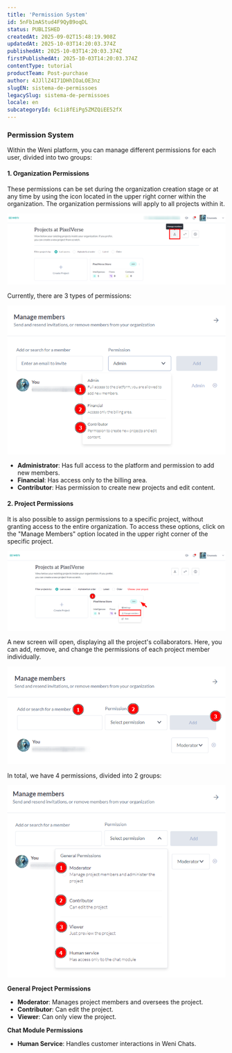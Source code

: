 ```yaml
---
title: 'Permission System'
id: 5nFb1mAStud4F9QyB9oqDL
status: PUBLISHED
createdAt: 2025-09-02T15:48:19.908Z
updatedAt: 2025-10-03T14:20:03.374Z
publishedAt: 2025-10-03T14:20:03.374Z
firstPublishedAt: 2025-10-03T14:20:03.374Z
contentType: tutorial
productTeam: Post-purchase
author: 4JJllZ4I71DHhIOaLOE3nz
slugEN: sistema-de-permissoes
legacySlug: sistema-de-permissoes
locale: en
subcategoryId: 6c1i8fEiPg5ZMZQiEE52fX
---
```


### Permission System
Within the Weni platform, you can manage different permissions for each user, divided into two groups:

#### 1. Organization Permissions
These permissions can be set during the organization creation stage or at any time by using the icon located in the upper right corner within the organization. The organization permissions will apply to all projects within it.

![Organization settings](https://raw.githubusercontent.com/vtexdocs/help-center-content/refs/heads/main/docs/en/tutorials/weni-by-vtex/weni-by-vtex-overview/sistema-de-permissoes_1.png)

Currently, there are 3 types of permissions:

![Organization permissions list](https://raw.githubusercontent.com/vtexdocs/help-center-content/refs/heads/main/docs/en/tutorials/weni-by-vtex/weni-by-vtex-overview/sistema-de-permissoes_2.png)

- **Administrator**: Has full access to the platform and permission to add new members.
- **Financial**: Has access only to the billing area.
- **Contributor**: Has permission to create new projects and edit content.

#### 2. Project Permissions
It is also possible to assign permissions to a specific project, without granting access to the entire organization. To access these options, click on the "Manage Members" option located in the upper right corner of the specific project.

![Manage members entry](https://raw.githubusercontent.com/vtexdocs/help-center-content/refs/heads/main/docs/en/tutorials/weni-by-vtex/weni-by-vtex-overview/sistema-de-permissoes_3.png)

A new screen will open, displaying all the project's collaborators. Here, you can add, remove, and change the permissions of each project member individually.

![Project collaborators screen](https://raw.githubusercontent.com/vtexdocs/help-center-content/refs/heads/main/docs/en/tutorials/weni-by-vtex/weni-by-vtex-overview/sistema-de-permissoes_4.png)

In total, we have 4 permissions, divided into 2 groups:

![Project permissions groups](https://raw.githubusercontent.com/vtexdocs/help-center-content/refs/heads/main/docs/en/tutorials/weni-by-vtex/weni-by-vtex-overview/sistema-de-permissoes_5.png)

**General Project Permissions**
- **Moderator**: Manages project members and oversees the project.
- **Contributor**: Can edit the project.
- **Viewer**: Can only view the project.

**Chat Module Permissions**
- **Human Service**: Handles customer interactions in Weni Chats.
